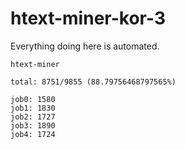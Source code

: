 # htext-miner-kor-3

Everything doing here is automated.

```
htext-miner

total: 8751/9855 (88.79756468797565%)

job0: 1580
job1: 1830
job2: 1727
job3: 1890
job4: 1724
```